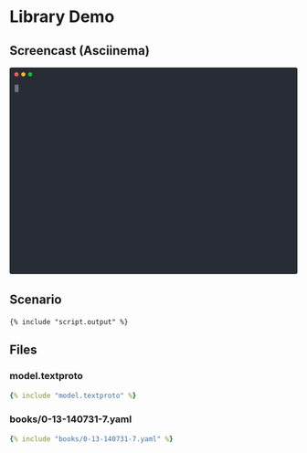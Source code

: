<!--
    SPDX-License-Identifier: Apache-2.0

    Copyright 2023 The Enola <https://enola.dev> Authors

    Licensed under the Apache License, Version 2.0 (the "License");
    you may not use this file except in compliance with the License.
    You may obtain a copy of the License at

        https://www.apache.org/licenses/LICENSE-2.0

    Unless required by applicable law or agreed to in writing, software
    distributed under the License is distributed on an "AS IS" BASIS,
    WITHOUT WARRANTIES OR CONDITIONS OF ANY KIND, either express or implied.
    See the License for the specific language governing permissions and
    limitations under the License.
-->

# Library Demo

## Screencast (Asciinema)

![Demo](script.svg)

## Scenario

```shell
{% include "script.output" %}
```

## Files

### model.textproto

```yaml
{% include "model.textproto" %}
```

### books/0-13-140731-7.yaml

```yaml
{% include "books/0-13-140731-7.yaml" %}
```
